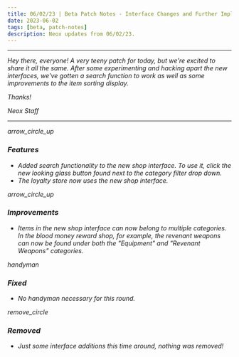 ```yaml
---
title: 06/02/23 | Beta Patch Notes - Interface Changes and Further Implementation
date: 2023-06-02
tags: [beta, patch-notes]
description: Neox updates from 06/02/23.
---
```


***
<em>Hey there, everyone! A very teeny patch for today, but we're excited to share it all the same. After some experimenting and hacking apart the new interfaces, we've gotten a search function to work as well as some improvements to the item sorting display.

<em>Thanks!

<em>Neox Staff<br>

***

<div class="spacer-large"></div>
<div class="changes-body">
    <div class="changes-body changes-row features">
        <div class="changes-row-header">
            <span class="icon">
                <span class="material-symbols-outlined">arrow_circle_up</span>
            </span>
            <h3>Features</h3>
        </div>
    </div>
</div>
<div class="spacer-small"></div>

- Added search functionality to the new shop interface. To use it, click the new looking glass button found next to the category filter drop down.
- The loyalty store now uses the new shop interface.

<div class="spacer-medium"></div>
<div class="changes-body">
    <div class="changes-body changes-row improvements">
        <div class="changes-row-header">
            <span class="icon">
                <span class="material-symbols-outlined">arrow_circle_up</span>
            </span>
            <h3>Improvements</h3>
        </div>
    </div>
</div>
<div class="spacer-small"></div>

- Items in the new shop interface can now belong to multiple categories. In the blood money reward shop, for example, the revenant weapons can now be found under both the "Equipment" and "Revenant Weapons" categories.

<div class="spacer-medium"></div>
<div class="changes-body">
    <div class="changes-body changes-row fixed">
        <div class="changes-row-header">
            <span class="icon">
                <span class="material-symbols-outlined">handyman</span>
            </span>
            <h3>Fixed</h3>
        </div>
    </div>
</div>
<div class="spacer-small"></div>

- No handyman necessary for this round.

<div class="spacer-medium"></div>
<div class="changes-body">
    <div class="changes-body changes-row removed">
        <div class="changes-row-header">
            <span class="icon">
                <span class="material-symbols-outlined">remove_circle</span>
            </span>
            <h3>Removed</h3>
        </div>
    </div>
</div>
<div class="spacer-small"></div>

- Just some interface additions this time around, nothing was removed!

<div class="spacer-medium"></div>
<br><br>

